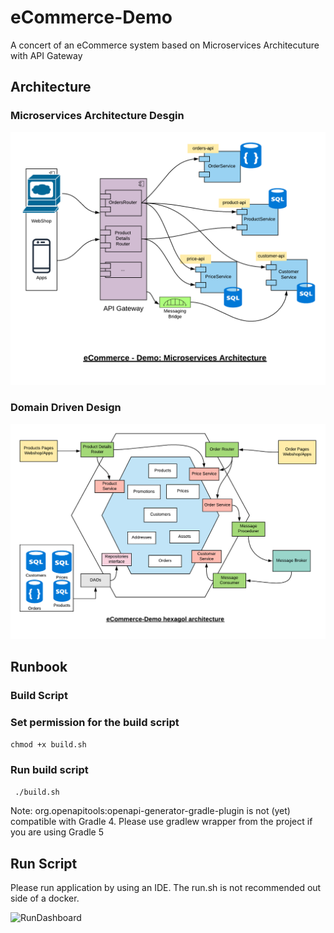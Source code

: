 # eCommerce-Demo

A concert of an eCommerce system based on Microservices Architecuture with API Gateway

## Architecture
### Microservices Architecture Desgin

![Service Commnuication](images/eCommerce-Services-Communication.png)

### Domain Driven Design 
![Hexagol](images/eCommerce-Hexagol-architecture.png)

## Runbook

### Build Script
### Set permission for the build script
 
```chmod +x build.sh```
 
### Run build script

``` ./build.sh```

Note:
org.openapitools:openapi-generator-gradle-plugin is not (yet) compatible with Gradle 4. Please use gradlew wrapper from the project if you are using Gradle 5 
 
 ## Run Script
Please run application by using an IDE.
The run.sh is not recommended out side of a docker. 

![RunDashboard](images/RunDashboard.png)

